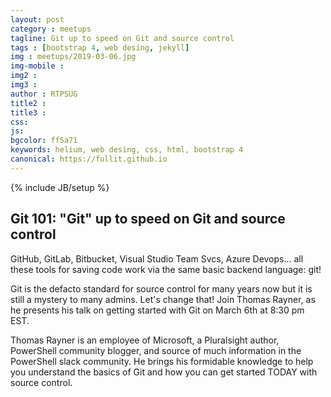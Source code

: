 ```yaml
---
layout: post
category : meetups
tagline: Git up to speed on Git and source control
tags : [bootstrap 4, web desing, jekyll]
img : meetups/2019-03-06.jpg
img-mobile : 
img2 : 
img3 : 
author : RTPSUG
title2 : 
title3 : 
css: 
js: 
bgcolor: ff5a71
keywords: helium, web desing, css, html, bootstrap 4
canonical: https://fullit.github.io
---
```

{% include JB/setup %}

## Git 101: "Git" up to speed on Git and source control

GitHub, GitLab, Bitbucket, Visual Studio Team Svcs, Azure Devops... all these tools for saving code work via the same basic backend language: git!<!--more-->

Git is the defacto standard for source control for many years now but it is still a mystery to many admins. Let's change that! Join Thomas Rayner, as he presents his talk on getting started with Git on March 6th at 8:30 pm EST.

Thomas Rayner is an employee of Microsoft, a Pluralsight author, PowerShell community blogger, and source of much information in the PowerShell slack community. He brings his formidable knowledge to help you understand the basics of Git and how you can get started TODAY with source control.
